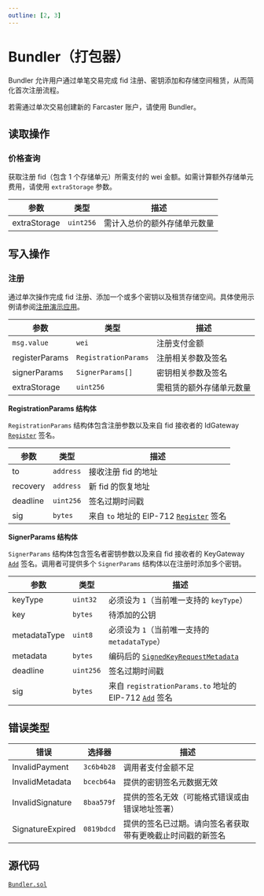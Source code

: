 ```yaml
---
outline: [2, 3]
---
```


# Bundler（打包器）

Bundler 允许用户通过单笔交易完成 fid 注册、密钥添加和存储空间租赁，从而简化首次注册流程。

若需通过单次交易创建新的 Farcaster 账户，请使用 Bundler。

## 读取操作

### 价格查询

获取注册 fid（包含 1 个存储单元）所需支付的 wei 金额。如需计算额外存储单元费用，请使用 `extraStorage` 参数。

| 参数         | 类型      | 描述                         |
| ------------ | --------- | ---------------------------- |
| extraStorage | `uint256` | 需计入总价的额外存储单元数量 |

## 写入操作

### 注册

通过单次操作完成 fid 注册、添加一个或多个密钥以及租赁存储空间。具体使用示例请参阅[注册演示应用](https://farcaster-signup-demo.vercel.app/bundler)。

| 参数           | 类型                 | 描述                     |
| -------------- | -------------------- | ------------------------ |
| `msg.value`    | `wei`                | 注册支付金额             |
| registerParams | `RegistrationParams` | 注册相关参数及签名       |
| signerParams   | `SignerParams[]`     | 密钥相关参数及签名       |
| extraStorage   | `uint256`            | 需租赁的额外存储单元数量 |

**RegistrationParams 结构体**

`RegistrationParams` 结构体包含注册参数以及来自 fid 接收者的 IdGateway [`Register`](/zh/reference/contracts/reference/id-gateway#register-signature) 签名。

| 参数     | 类型      | 描述                                                                                                    |
| -------- | --------- | ------------------------------------------------------------------------------------------------------- |
| to       | `address` | 接收注册 fid 的地址                                                                                     |
| recovery | `address` | 新 fid 的恢复地址                                                                                       |
| deadline | `uint256` | 签名过期时间戳                                                                                          |
| sig      | `bytes`   | 来自 `to` 地址的 EIP-712 [`Register`](/zh/reference/contracts/reference/key-gateway#add-signature) 签名 |

**SignerParams 结构体**

`SignerParams` 结构体包含签名者密钥参数以及来自 fid 接收者的 KeyGateway [`Add`](/zh/reference/contracts/reference/key-gateway#add-signature) 签名。调用者可提供多个 `SignerParams` 结构体以在注册时添加多个密钥。

| 参数         | 类型      | 描述                                                                                                                                  |
| ------------ | --------- | ------------------------------------------------------------------------------------------------------------------------------------- |
| keyType      | `uint32`  | 必须设为 `1`（当前唯一支持的 `keyType`）                                                                                              |
| key          | `bytes`   | 待添加的公钥                                                                                                                          |
| metadataType | `uint8`   | 必须设为 `1`（当前唯一支持的 `metadataType`）                                                                                         |
| metadata     | `bytes`   | 编码后的 [`SignedKeyRequestMetadata`](/zh/reference/contracts/reference/signed-key-request-validator#signedkeyrequestmetadata-struct) |
| deadline     | `uint256` | 签名过期时间戳                                                                                                                        |
| sig          | `bytes`   | 来自 `registrationParams.to` 地址的 EIP-712 [`Add`](/zh/reference/contracts/reference/key-gateway#add-signature) 签名                 |

## 错误类型

| 错误             | 选择器     | 描述                                                       |
| ---------------- | ---------- | ---------------------------------------------------------- |
| InvalidPayment   | `3c6b4b28` | 调用者支付金额不足                                         |
| InvalidMetadata  | `bcecb64a` | 提供的密钥签名元数据无效                                   |
| InvalidSignature | `8baa579f` | 提供的签名无效（可能格式错误或由错误地址签署）             |
| SignatureExpired | `0819bdcd` | 提供的签名已过期。请向签名者获取带有更晚截止时间戳的新签名 |

## 源代码

[`Bundler.sol`](https://github.com/farcasterxyz/contracts/blob/1aceebe916de446f69b98ba1745a42f071785730/src/Bundler.sol)
